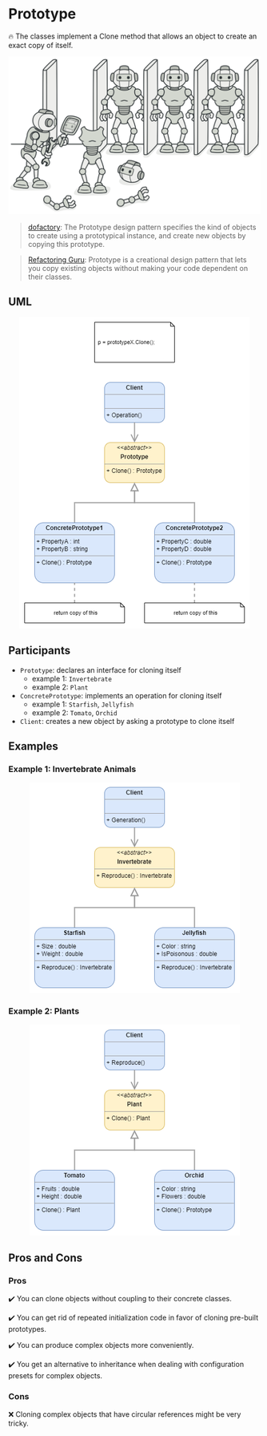 # Prototype

:fire: The classes implement a Clone method that allows an object to create an exact copy of itself.

![prototype-2x](images/prototype-2x.png)

> [dofactory](https://www.dofactory.com/net/design-patterns): 
> The Prototype design pattern specifies the kind of objects to create using a prototypical instance, and create new objects by copying this prototype.

> [Refactoring Guru](https://refactoring.guru/design-patterns/catalog):
> Prototype is a creational design pattern that lets you copy existing objects without making your code dependent on their classes.

## UML

<p align="center">
	<img src="images/PrototypeUML.png" alt="prototype uml">
</p>

## Participants

* `Prototype`: declares an interface for cloning itself
  * example 1: `Invertebrate`
  * example 2: `Plant`
* `ConcretePrototype`: implements an operation for cloning itself
  * example 1: `Starfish`, `Jellyfish`
  * example 2: `Tomato`, `Orchid`
* `Client`: creates a new object by asking a prototype to clone itself

## Examples

### Example 1: Invertebrate Animals

<p align="center">
	<img src="images/Prototype1.png" alt="prototype 1">
</p>


### Example 2: Plants

<p align="center">
	<img src="images/Prototype2.png" alt="prototype 2">
</p>

## Pros and Cons
 
### Pros

:heavy_check_mark: You can clone objects without coupling to their concrete classes.

:heavy_check_mark: You can get rid of repeated initialization code in favor of cloning pre-built prototypes.

:heavy_check_mark: You can produce complex objects more conveniently.

:heavy_check_mark: You get an alternative to inheritance when dealing with configuration presets for complex objects.

### Cons

:x: Cloning complex objects that have circular references might be very tricky.